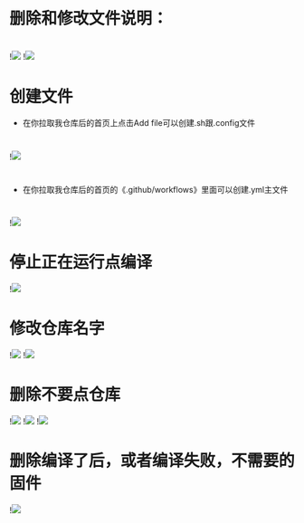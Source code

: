 # 删除和修改文件说明：
#
!<img src="https://github.com/danshui-git/shuoming/blob/master/doc/s1.png" />
!<img src="https://github.com/danshui-git/shuoming/blob/master/doc/s2.png" />
#
#
#
# 创建文件
- 在你拉取我仓库后的首页上点击Add file可以创建.sh跟.config文件
#
!<img src="https://github.com/danshui-git/shuoming/blob/master/doc/s4.png" />
#
#
#
- 在你拉取我仓库后的首页的《.github/workflows》里面可以创建.yml主文件
#
!<img src="https://github.com/danshui-git/shuoming/blob/master/doc/s3.png" />
#
#
#
# 停止正在运行点编译
!<img src="https://github.com/danshui-git/shuoming/blob/master/doc/s6.png" />
#
#
#
# 修改仓库名字
!<img src="https://github.com/danshui-git/shuoming/blob/master/doc/s7.png" />
!<img src="https://github.com/danshui-git/shuoming/blob/master/doc/s8.png" />
#
#
#
# 删除不要点仓库
!<img src="https://github.com/danshui-git/shuoming/blob/master/doc/s7.png" />
!<img src="https://github.com/danshui-git/shuoming/blob/master/doc/s9.png" />
!<img src="https://github.com/danshui-git/shuoming/blob/master/doc/s10.png" />
#
#
#
#
# 删除编译了后，或者编译失败，不需要的固件
!<img src="https://github.com/danshui-git/shuoming/blob/master/doc/s5.png" />

